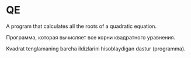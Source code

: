 # QE

A program that calculates all the roots of a quadratic equation.

Программа, которая вычисляет все корни квадратного уравнения.

Kvadrat tenglamaning barcha ildizlarini hisoblaydigan dastur (programma).
